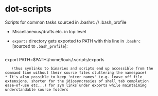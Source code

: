 # dot-scripts
Scripts for common tasks sourced in .bashrc // .bash_profile

* Miscellaneous/drafts etc. in top level
* `exports` directory gets exported to PATH with this line in `.bashrc` [sourced to `.bash_profile`]:

   ```
export PATH=$PATH:/home/louis/.scripts/exports
```
   (thus symlinks to binaries and scripts end up accessible from the command line without their source files cluttering the namespace)
* It's also possible to keep 'nicer names' (e.g. leave off file extensions, shorten for the idiosyncrasies of shell tab completion ease-of-use etc...) for sym links under exports while maintaining understandable source folders
